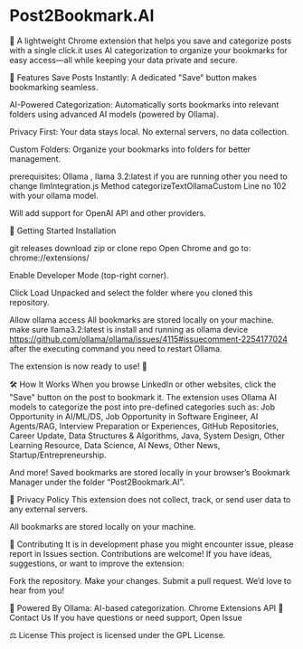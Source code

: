 # Post2Bookmark.AI


📌  A lightweight Chrome extension that helps you save and categorize posts with a single click.it uses AI categorization to organize your bookmarks for easy access—all while keeping your data private and secure.


🌟 Features
Save Posts Instantly: A dedicated "Save" button makes bookmarking seamless.

AI-Powered Categorization: Automatically sorts bookmarks into relevant folders using advanced AI models (powered by Ollama).

Privacy First: Your data stays local. No external servers, no data collection.

Custom Folders: Organize your bookmarks into folders for better management.

prerequisites: Ollama , llama 3.2:latest
if you are running other you need to change llmIntegration.js Method 
categorizeTextOllamaCustom Line no 102 with your ollama model.

Will add support for OpenAI API and other providers.


🚀 Getting Started
Installation


git releases 
download zip or clone repo
Open Chrome and go to:
chrome://extensions/

Enable Developer Mode (top-right corner).

Click Load Unpacked and select the folder where you cloned this repository.

Allow ollama access 
All bookmarks are stored locally on your machine.
make sure llama3.2:latest is install and running as ollama device
https://github.com/ollama/ollama/issues/4115#issuecomment-2254177024
after the executing command you need to restart Ollama.

The extension is now ready to use! 🎉

🛠️ How It Works
When you browse LinkedIn or other websites, click the "Save" button on the post to bookmark it.
The extension uses Ollama AI models to categorize the post into pre-defined categories such as:
        Job Opportunity in AI/ML/DS,
        Job Opportunity in Software Engineer,
        AI Agents/RAG,
        Interview Preparation or Experiences,
        GitHub Repositories,
        Career Update,
        Data Structures & Algorithms,
        Java,
        System Design,
        Other Learning Resource,
        Data Science,
        AI News,
        Other News,
        Startup/Entrepreneurship.
       
And more!
Saved bookmarks are stored locally in your browser’s Bookmark Manager under the folder “Post2Bookmark.AI”.


🔐 Privacy Policy
This extension does not collect, track, or send user data to any external servers.

All bookmarks are stored locally on your machine.


🤝 Contributing
It is in development phase you might encounter issue, please report in Issues section.
Contributions are welcome! If you have ideas, suggestions, or want to improve the extension:

Fork the repository.
Make your changes.
Submit a pull request.
We’d love to hear from you!


🧠 Powered By
Ollama: AI-based categorization.
Chrome Extensions API
📧 Contact Us
If you have questions or need support, Open Issue

⚖️ License
This project is licensed under the GPL License.

